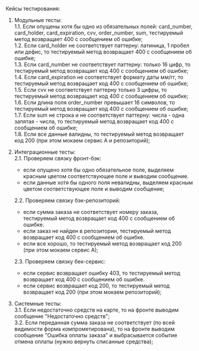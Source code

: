 Кейсы тестирования:

1. Модульные тесты:  
   1.1. Если опущены хотя бы одно из обязательных полей: card_number, card_holder, card_expiration, cvv, order_number, 
   sum, тестируемый метод возвращает 400 с сообщением об ошибке;  
   1.2. Если card_holder не соответствует паттерну: латиница, 1 пробел или дефис, то тестируемый метод возвращает 400 с сообщением об ошибке;  
   1.3. Если card_number не соответствует паттерну: только 16 цифр, то тестируемый метод возвращает код 400 с сообщением об ошибке;
   1.4. Если card_expiration не соответствует формату даты мм/гг, то тестируемый метод возвращает код 400 с сообщением об ошибке;  
   1.5. Если cvv не соответствует паттерну только 3 цифры, то тестируемый метод возвращает код 400 с сообщением об ошибке;  
   1.6. Если длина поля order_number превышает 16 символов, то тестируемый метод возвращает код 400 с сообщением об ошибке;  
   1.7. Если sum не строка и не соответствует паттерну: числа - одна запятая - числа, то тестируемый метод возвращает код 400 с сообщением об ошибке;  
   1.8. Если все данные валидны, то тестируемый метод возвращает код 200 (при этом мокаем сервис А и репозиторий);
   
2. Интеграционные тесты:  
   2.1. Проверяем связку фронт-бэк:   
      - если опущено хотя бы одно обязательное поле, выделяем красным цветом соответствующее поле и выводим сообщение.  
      - если данные хотя бы одного поля невалидны, выделяем красным цветом соответствующее поле и выводим сообщение;  
        
   2.2. Проверяем связку бэк-репозиторий:
      - если сумма заказа не соответствует номеру заказа, тестируемый метод возвращает код 400 с сообщением об ошибке.
      - если заказ не найден в репозитории, тестируемый метод возвращает код 400 с сообщением об ошибке.
      - если все хорошо, то тестируемый метод возвращает код 200 (при этом мокаем сервис А);
    
   2.3. Проверяем связку бек-сервис:
      - если сервис возвращает ошибку 403, то тестируемый метод возвращает код 400 с сообщением об ошибке.
      - если сервис возвращает код 200, то тестируемый метод возвращает код 200 (при этом мокаем репозиторий);
    
3. Системные тесты:   
   3.1. Если недостаточно средств на карте, то на фронте выводим сообщение "Недостаточно средств";  
   3.2. Если переданная сумма заказа не соответствует (по всей видимости форма компрометирована),
   то на фронте выводим сообщение "Ошибка оплаты заказа" и выбрасывается событие отмена оплаты
   (нужно вернуть списанные средства);